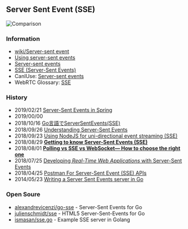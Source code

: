 ## Server Sent Event (SSE)

![Comparison](image/compare.png)


### Information
- [wiki/Server-sent event](https://en.wikipedia.org/wiki/Server-sent_events)
- [Using server-sent events](https://developer.mozilla.org/en-US/docs/Web/API/Server-sent_events/Using_server-sent_events)
- [Server-sent events](https://developer.mozilla.org/ko/docs/Web/API/Server-sent_events)
- [SSE (Server-Sent Events)](https://ktor.io/samples/other/sse.html)
- CanIUse: [Server-sent events](https://caniuse.com/#feat=eventsource)
- WebRTC Glossary: [SSE](https://webrtcglossary.com/sse/)


### History
- 2019/02/21 [Server-Sent Events in Spring](https://www.baeldung.com/spring-server-sent-events)
- 2019/00/00
- 2018/10/16 [Go言語でServerSentEvents(SSE)](https://qiita.com/taqm/items/e132a1aa55690a22b655)
- 2018/09/26 [Understanding Server-Sent Events](https://kaazing.com/kaazing.io/doc/understanding-server-sent-events/)
- 2018/09/23 [Using NodeJS for uni-directional event streaming (SSE)](https://medium.com/@moinism/using-nodejs-for-uni-directional-event-streaming-sse-c80538e6e82e)
- 2018/08/29 [**Getting to know Server-Sent Events (SSE)**](https://www.scaledrone.com/blog/getting-to-know-server-sent-events-sse/)
- 2018/08/01 [**Polling vs SSE vs WebSocket— How to choose the right one**](https://codeburst.io/polling-vs-sse-vs-websocket-how-to-choose-the-right-one-1859e4e13bd9)
- 2018/07/25 [Developing *Real-Time Web Applications* with Server-Sent Events](https://auth0.com/blog/developing-real-time-web-applications-with-server-sent-events/)
- 2018/04/25 [Postman For Server-Sent Event (SSE) APIs](https://streamdata.io/blog/postman-for-server-sent-event-sse-apis/)
- 2014/05/23 [Writing a Server Sent Events server in Go](https://thoughtbot.com/blog/writing-a-server-sent-events-server-in-go)


### Open Soure
- [alexandrevicenzi/go-sse](https://github.com/alexandrevicenzi/go-sse) - Server-Sent Events for Go
- [julienschmidt/sse](https://github.com/julienschmidt/sse) - HTML5 Server-Sent-Events for Go 
- [ismasan/sse.go](https://gist.github.com/ismasan/3fb75381cd2deb6bfa9c) - Example SSE server in Golang
